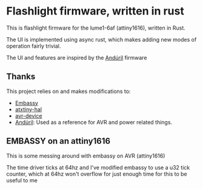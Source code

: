# Flashlight firmware, written in rust

This is flashlight firmware for the lume1-6af (attiny1616), written in Rust.

The UI is implemented using async rust, which makes adding new modes of operation fairly trivial.

The UI and features are inspired by the
[Andúril](https://github.com/ToyKeeper/anduril) firmware

## Thanks

This project relies on and makes modifications to:

- [Embassy](https://github.com/embassy-rs/embassy)
- [atxtiny-hal](https://github.com/G33KatWork/atxtiny-hal)
- [avr-device](https://github.com/Rahix/avr-device)
- [Andúril](https://github.com/ToyKeeper/anduril): Used as a reference for AVR
  and power related things.

## EMBASSY on an attiny1616

This is some messing around with embassy on AVR (attiny1616)

The time driver ticks at 64hz and I've modified embassy to use a u32 tick
counter, which at 64hz won't overflow for just enough time for this to be useful
to me
